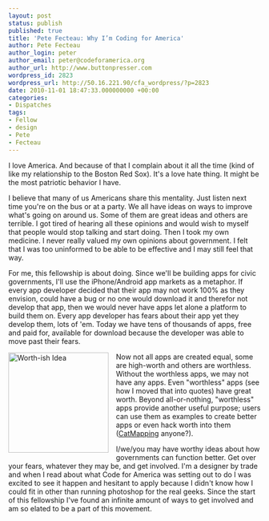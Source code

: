 ```yaml
---
layout: post
status: publish
published: true
title: 'Pete Fecteau: Why I’m Coding for America'
author: Pete Fecteau
author_login: peter
author_email: peter@codeforamerica.org
author_url: http://www.buttonpresser.com
wordpress_id: 2823
wordpress_url: http://50.16.221.90/cfa_wordpress/?p=2823
date: 2010-11-01 18:47:33.000000000 +00:00
categories:
- Dispatches
tags:
- Fellow
- design
- Pete
- Fecteau
---
```

I love America. And because of that I complain about it all the time (kind of like my relationship to the Boston Red Sox). It's a love hate thing. It might be the most patriotic behavior I have.

I believe that many of us Americans share this mentality. Just listen next time you're on the bus or at a party. We all have ideas on ways to improve what's going on around us. Some of them are great ideas and others are terrible. I got tired of hearing all these opinions and would wish to myself that people would stop talking and start doing. Then I took my own medicine. I never really valued my own opinions about government. I felt that I was too uninformed to be able to be effective and I may still feel that way.

For me, this fellowship is about doing. Since we'll be building apps for civic governments, I'll use the iPhone/Android app markets as a metaphor. If every app developer decided that their app may not work 100% as they envision, could have a bug or no one would download it and therefor not develop that app, then we would never have apps let alone a platform to build them on. Every app developer has fears about their app yet they develop them, lots of 'em. Today we have tens of thousands of apps, free and paid for, available for download because the developer was able to move past their fears.

<img class="size-full wp-image-2830" align="left" style="margin:0 15px 15px 0" title="Worth-ish Idea?" src="http://50.16.221.90/cfa_wordpress/wp-content/uploads/2011/01/BadIdeas.jpg" alt="Worth-ish Idea" width="200" height="200" />

Now not all apps are created equal, some are high-worth and others are worthless. Without the worthless apps, we may not have any apps. Even "worthless" apps (see how I moved that into quotes) have great worth. Beyond all-or-nothing, "worthless" apps provide another useful purpose; users can use them as examples to create better apps or even hack worth into them (<a href="http://catmapper.com/">CatMapping</a> anyone?). 

I/we/you may have worthy ideas about how governments can function better. Get over your fears, whatever they may be, and get involved. I'm a designer by trade and when I read about what Code for America was setting out to do I was excited to see it happen and hesitant to apply because I didn't know how I could fit in other than running photoshop for the real geeks. Since the start of this fellowship I've found an infinite amount of ways to get involved and am so elated to be a part of this movement.
